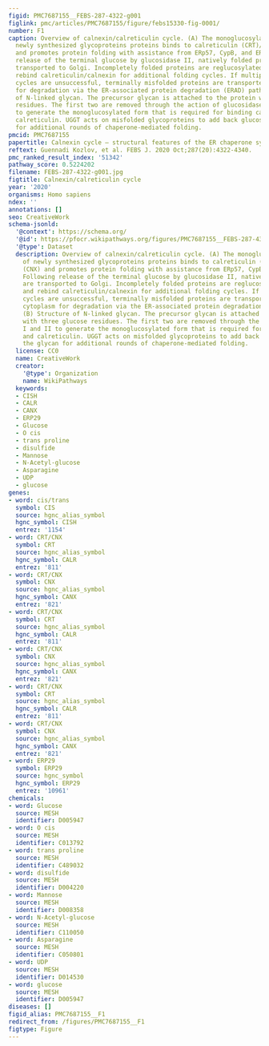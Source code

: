 ```yaml
---
figid: PMC7687155__FEBS-287-4322-g001
figlink: pmc/articles/PMC7687155/figure/febs15330-fig-0001/
number: F1
caption: Overview of calnexin/calreticulin cycle. (A) The monoglucosylated form of
  newly synthesized glycoproteins proteins binds to calreticulin (CRT)/calnexin (CNX)
  and promotes protein folding with assistance from ERp57, CypB, and ERp29. Following
  release of the terminal glucose by glucosidase II, natively folded proteins are
  transported to Golgi. Incompletely folded proteins are reglucosylated by UGGT and
  rebind calreticulin/calnexin for additional folding cycles. If multiple folding
  cycles are unsuccessful, terminally misfolded proteins are transported to the cytoplasm
  for degradation via the ER‐associated protein degradation (ERAD) pathway. (B) Structure
  of N‐linked glycan. The precursor glycan is attached to the protein with three glucose
  residues. The first two are removed through the action of glucosidases I and II
  to generate the monoglucosylated form that is required for binding calnexin and
  calreticulin. UGGT acts on misfolded glycoproteins to add back glucose to the glycan
  for additional rounds of chaperone‐mediated folding.
pmcid: PMC7687155
papertitle: Calnexin cycle – structural features of the ER chaperone system.
reftext: Guennadi Kozlov, et al. FEBS J. 2020 Oct;287(20):4322-4340.
pmc_ranked_result_index: '51342'
pathway_score: 0.5224202
filename: FEBS-287-4322-g001.jpg
figtitle: Calnexin/calreticulin cycle
year: '2020'
organisms: Homo sapiens
ndex: ''
annotations: []
seo: CreativeWork
schema-jsonld:
  '@context': https://schema.org/
  '@id': https://pfocr.wikipathways.org/figures/PMC7687155__FEBS-287-4322-g001.html
  '@type': Dataset
  description: Overview of calnexin/calreticulin cycle. (A) The monoglucosylated form
    of newly synthesized glycoproteins proteins binds to calreticulin (CRT)/calnexin
    (CNX) and promotes protein folding with assistance from ERp57, CypB, and ERp29.
    Following release of the terminal glucose by glucosidase II, natively folded proteins
    are transported to Golgi. Incompletely folded proteins are reglucosylated by UGGT
    and rebind calreticulin/calnexin for additional folding cycles. If multiple folding
    cycles are unsuccessful, terminally misfolded proteins are transported to the
    cytoplasm for degradation via the ER‐associated protein degradation (ERAD) pathway.
    (B) Structure of N‐linked glycan. The precursor glycan is attached to the protein
    with three glucose residues. The first two are removed through the action of glucosidases
    I and II to generate the monoglucosylated form that is required for binding calnexin
    and calreticulin. UGGT acts on misfolded glycoproteins to add back glucose to
    the glycan for additional rounds of chaperone‐mediated folding.
  license: CC0
  name: CreativeWork
  creator:
    '@type': Organization
    name: WikiPathways
  keywords:
  - CISH
  - CALR
  - CANX
  - ERP29
  - Glucose
  - O cis
  - trans proline
  - disulfide
  - Mannose
  - N-Acetyl-glucose
  - Asparagine
  - UDP
  - glucose
genes:
- word: cis/trans
  symbol: CIS
  source: hgnc_alias_symbol
  hgnc_symbol: CISH
  entrez: '1154'
- word: CRT/CNX
  symbol: CRT
  source: hgnc_alias_symbol
  hgnc_symbol: CALR
  entrez: '811'
- word: CRT/CNX
  symbol: CNX
  source: hgnc_alias_symbol
  hgnc_symbol: CANX
  entrez: '821'
- word: CRT/CNX
  symbol: CRT
  source: hgnc_alias_symbol
  hgnc_symbol: CALR
  entrez: '811'
- word: CRT/CNX
  symbol: CNX
  source: hgnc_alias_symbol
  hgnc_symbol: CANX
  entrez: '821'
- word: CRT/CNX
  symbol: CRT
  source: hgnc_alias_symbol
  hgnc_symbol: CALR
  entrez: '811'
- word: CRT/CNX
  symbol: CNX
  source: hgnc_alias_symbol
  hgnc_symbol: CANX
  entrez: '821'
- word: ERP29
  symbol: ERP29
  source: hgnc_symbol
  hgnc_symbol: ERP29
  entrez: '10961'
chemicals:
- word: Glucose
  source: MESH
  identifier: D005947
- word: O cis
  source: MESH
  identifier: C013792
- word: trans proline
  source: MESH
  identifier: C489032
- word: disulfide
  source: MESH
  identifier: D004220
- word: Mannose
  source: MESH
  identifier: D008358
- word: N-Acetyl-glucose
  source: MESH
  identifier: C110050
- word: Asparagine
  source: MESH
  identifier: C050801
- word: UDP
  source: MESH
  identifier: D014530
- word: glucose
  source: MESH
  identifier: D005947
diseases: []
figid_alias: PMC7687155__F1
redirect_from: /figures/PMC7687155__F1
figtype: Figure
---
```


